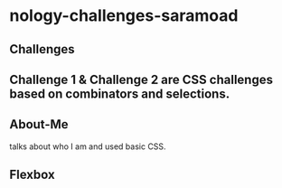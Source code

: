 # nology-challenges-saramoad

## Challenges

## Challenge 1 & Challenge 2 are CSS challenges based on combinators and selections. 

## About-Me
talks about who I am and used basic CSS.

## Flexbox 
